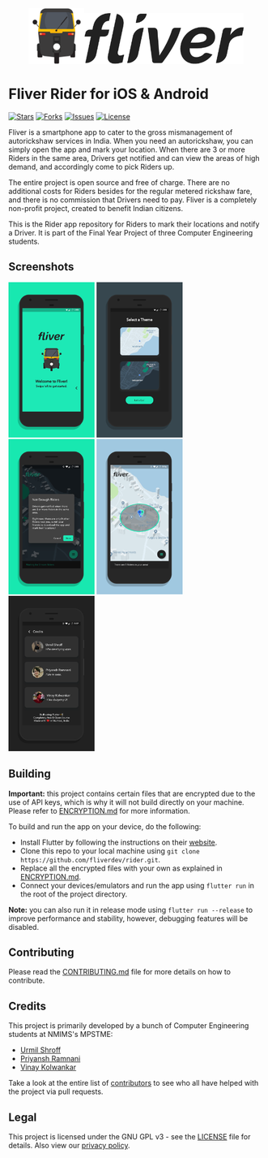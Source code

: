 <p align="center"><img height="110px" width="110px" src="./branding/other/rickshaw.png" alt="Fliver Rider"/><img height="100px" width="315px" src="./branding/other/text.png" alt="Fliver Rider"/></p>

# Fliver Rider for iOS & Android

[![Stars](https://img.shields.io/github/stars/fliverdev/rider.svg)](https://github.com/fliverdev/rider/stargazers)
[![Forks](https://img.shields.io/github/forks/fliverdev/rider.svg)](https://github.com/fliverdev/rider/network/members)
[![Issues](https://img.shields.io/github/issues/fliverdev/rider.svg)](https://github.com/fliverdev/rider/issues)
[![License](https://img.shields.io/github/license/fliverdev/rider.svg)](https://opensource.org/licenses/GPL-3.0)

Fliver is a smartphone app to cater to the gross mismanagement of autorickshaw services in India. When you need an autorickshaw, you can simply open the app and mark your location. When there are 3 or more Riders in the same area, Drivers get notified and can view the areas of high demand, and accordingly come to pick Riders up.

The entire project is open source and free of charge. There are no additional costs for Riders besides for the regular metered rickshaw fare, and there is no commission that Drivers need to pay. Fliver is a completely non-profit project, created to benefit Indian citizens.

This is the Rider app repository for Riders to mark their locations and notify a Driver. It is part of the Final Year Project of three Computer Engineering students.

## Screenshots

<p><img height="306px" width="170px" src="./branding/screener/01.png" alt="Rider for Android"/> <img height="306px" width="170px" src="./branding/screener/02.png" alt="Rider for Android"/> <img height="306px" width="170px" src="./branding/screener/03.png" alt="Rider for Android"/> <img height="306px" width="170px" src="./branding/screener/04.png" alt="Rider for Android"/> <img height="306px" width="170px" src="./branding/screener/05.png" alt="Rider for Android"/></p>

## Building

**Important:** this project contains certain files that are encrypted due to the use of API keys, which is why it will not build directly on your machine. Please refer to [ENCRYPTION.md](ENCRYPTION.md) for more information.

To build and run the app on your device, do the following:

-   Install Flutter by following the instructions on their [website](https://flutter.dev/docs/get-started/install/).
-   Clone this repo to your local machine using `git clone https://github.com/fliverdev/rider.git`.
-   Replace all the encrypted files with your own as explained in [ENCRYPTION.md](ENCRYPTION.md).
-   Connect your devices/emulators and run the app using `flutter run` in the root of the project directory.

**Note:** you can also run it in release mode using `flutter run --release` to improve performance and stability, however, debugging features will be disabled.

## Contributing

Please read the [CONTRIBUTING.md](CONTRIBUTING.md) file for more details on how to contribute.

## Credits

This project is primarily developed by a bunch of Computer Engineering students at NMIMS's MPSTME:

-   [Urmil Shroff](https://github.com/urmilshroff)
-   [Priyansh Ramnani](https://github.com/prince1998)
-   [Vinay Kolwankar](https://github.com/vinay-ai)

Take a look at the entire list of [contributors](https://github.com/fliverdev/rider/graphs/contributors) to see who all have helped with the project via pull requests.

## Legal

This project is licensed under the GNU GPL v3 - see the [LICENSE](LICENSE) file for details. Also view our [privacy policy](PRIVACY_POLICY.md).
